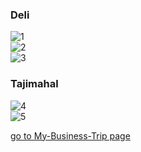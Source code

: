 
### Deli
<img class="w75percent" src="/images/bt/india/ind1.jpg" alt="1"><br>
<img class="w75percent" src="/images/bt/india/ind2.jpg" alt="2"><br>
<img class="w75percent" src="/images/bt/india/bus.jpg" alt="3">

### Tajimahal
<img class="w75percent" src="/images/bt/india/taj1.jpg" alt="4"><br>
<img class="w75percent" src="/images/bt/india/taj2.jpg" alt="5">

[go to My-Business-Trip page](/Midterm/My-Business-Trip/My-BusinessTrip.html)